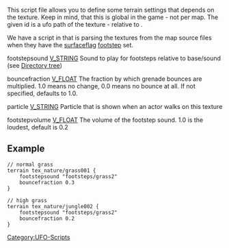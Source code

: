 This script file allows you to define some terrain settings that depends
on the texture. Keep in mind, that this is global in the game - not per
map. The given id is a ufo path of the texture - relative to .

We have a script in that is parsing the textures from the map source
files when they have the
[surfaceflag](Mapping/Surface_inspector#Surface_flags "wikilink")
[footstep](Mapping/Footsteps "wikilink") set.

footstepsound [V_STRING](V_STRING "wikilink")
Sound to play for footsteps relative to base/sound (see [Directory
tree](Directory_tree "wikilink"))

bouncefraction [V_FLOAT](V_FLOAT "wikilink")
The fraction by which grenade bounces are multiplied. 1.0 means no
change, 0.0 means no bounce at all. If not specified, defaults to 1.0.

particle [V_STRING](V_STRING "wikilink")
Particle that is shown when an actor walks on this texture

footstepvolume [V_FLOAT](V_FLOAT "wikilink")
The volume of the footstep sound. 1.0 is the loudest, default is 0.2

## Example

    // normal grass
    terrain tex_nature/grass001 {
        footstepsound "footsteps/grass2"
        bouncefraction 0.3
    }

    // high grass
    terrain tex_nature/jungle002 {
        footstepsound "footsteps/grass2"
        bouncefraction 0.2
    }

[Category:UFO-Scripts](Category:UFO-Scripts "wikilink")